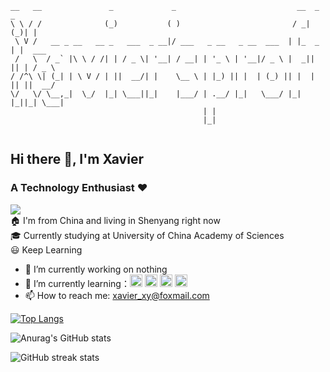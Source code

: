 ```
__   __               _             _                           __  _  _       
\ \ / /              (_)           ( )                         / _|(_)| |      
 \ V /   __ _ __   __ _   ___  _ __|/ ___   _ __   _ __  ___  | |_  _ | |  ___ 
 /   \  / _` |\ \ / /| | / _ \| '__| / __| | '_ \ | '__|/ _ \ |  _|| || | / _ \
/ /^\ \| (_| | \ V / | ||  __/| |    \__ \ | |_) || |  | (_) || |  | || ||  __/
\/   \/ \__,_|  \_/  |_| \___||_|    |___/ | .__/ |_|   \___/ |_|  |_||_| \___|
                                           | |                                 
                                           |_|                                 
                                          
```

## Hi there 👋, I'm Xavier
### A Technology Enthusiast ❤
![](https://komarev.com/ghpvc/?username=xiaoyu2018&color=9BCFB8&style=plastic) 
<br/>
🏠 I'm from China and living in Shenyang right now  
🎓 Currently studying at University of China Academy of Sciences  
😃 Keep Learning

- 🔭 I’m currently working on nothing 
- 🌱 I’m currently learning：<img src='https://simpleicons.org/icons/python.svg' alt='github' height='20'> <img src='https://simpleicons.org/icons/csharp.svg' alt='github' height='20'> <img src='https://simpleicons.org/icons/unity.svg' alt='github' height='20'> <img src='https://simpleicons.org/icons/pytorch.svg' alt='github' height='20'> 
- 📫 How to reach me: xavier_xy@foxmail.com 



[![Top Langs](https://github-readme-stats.vercel.app/api/top-langs/?username=xiaoyu2018&exclude_repo=xiaoyu2018.github.io&layout=compact&hide=QMake,Dockerfile&theme=cobalt&langs_count=5)](https://github.com/anuraghazra/github-readme-stats)

![Anurag's GitHub stats](https://github-readme-stats.vercel.app/api?username=xiaoyu2018&show_icons=true&theme=cobalt)

![GitHub streak stats](https://github-readme-streak-stats.herokuapp.com/?user=xiaoyu2018&theme=cobalt)  

